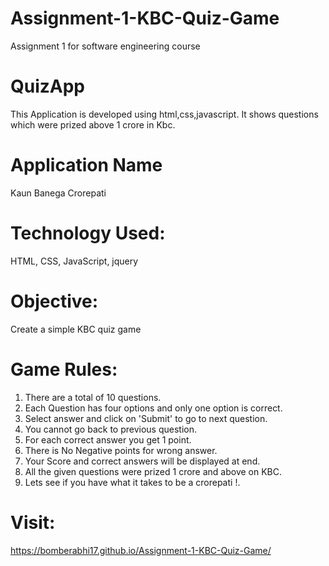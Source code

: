 # Assignment-1-KBC-Quiz-Game
Assignment 1 for software engineering course 

# QuizApp
This Application is developed using html,css,javascript. It shows questions which were prized above 1 crore in Kbc.

# Application Name
Kaun Banega Crorepati

# Technology Used:
HTML, CSS, JavaScript, jquery

# Objective:
Create a simple KBC quiz game

# Game Rules:
1. There are a total of 10 questions.
2. Each Question has four options and only one option is correct.
3. Select answer and click on 'Submit' to go to next question.
4. You cannot go back to previous question. 
5. For each correct answer you get 1 point. 
6. There is No Negative points for wrong answer. 
7. Your Score and correct answers will be displayed at end.
8. All the given questions were prized 1 crore and above on KBC.
9. Lets see if you have what it takes to be a crorepati !.

# Visit:
https://bomberabhi17.github.io/Assignment-1-KBC-Quiz-Game/
